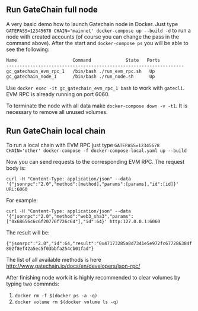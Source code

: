 ## Run GateChain full node

A very basic demo how to launch Gatechain node in Docker. Just type `GATEPASS=12345678 CHAIN='mainnet' docker-compose up --build -d`
to run a node with created accounts (of course you can change the pass in the command above). 
After the start and `docker-compose ps` you will be able to see the following:
```bash
Name                     Command             State   Ports
-------------------------------------------------------------------
gc_gatechain_evm_rpc_1   /bin/bash ./run_evm_rpc.sh   Up           
gc_gatechain_node_1      /bin/bash ./run_node.sh      Up
```
Use `docker exec -it gc_gatechain_evm_rpc_1 bash` to work with `gatecli`. 
EVM RPC is already running on port 6060.

To terminate the node with all data make `docker-compose down -v -t1`. It is necessary to remove all unused volumes.

## Run GateChain local chain

To run a local chain with EVM RPC just type `GATEPASS=12345678 CHAIN='other' docker-compose -f docker-compose-local.yaml up --build`

Now you can send requests to the corresponding EVM RPC. The request body is:

`curl -H "Content-Type: application/json" --data '{"jsonrpc":"2.0","method":[method],"params":[params],"id":[id]}' URL:6060`

For example:

`curl -H "Content-Type: application/json" --data '{"jsonrpc":"2.0","method":"web3_sha3","params":["0x68656c6c6f20776f726c64"],"id":64}' http:127.0.0.1:6060`

The result will be:

`{"jsonrpc":"2.0","id":64,"result":"0x47173285a8d7341e5e972fc677286384f802f8ef42a5ec5f03bbfa254cb01fad"}`

The list of all available methods is here http://www.gatechain.io/docs/en/developers/json-rpc/

After finishing node work it is highly recommended to clear volumes by typing two commnds:
1. `docker rm -f $(docker ps -a -q)`
2. `docker volume rm $(docker volume ls -q)`

